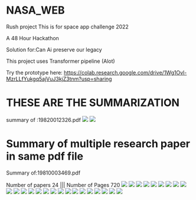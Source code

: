 # NASA_WEB
Rush project This is for space app challenge 2022

A 48 Hour Hackathon 

Solution for:Can Ai preserve our legacy 

This project uses Transformer pipeline (Alot)

Try the prototype here:
https://colab.research.google.com/drive/1Wg1Ovl-MzrLLfYukgq5ajVuJ3kjZ3tnm?usp=sharing
<h1>THESE ARE THE SUMMARIZATION  </h1>
summary of :19820012326.pdf
<img src="https://cdn.discordapp.com/attachments/1025603558952927274/1026174122117574736/IMG_20221002_234925.jpg"/>
<img src="https://cdn.discordapp.com/attachments/1025603558952927274/1026174121735897128/IMG_20221002_234914.jpg"/>
<h1> Summary of multiple research paper in same pdf file </h1>

<h8>Summary of:19810003469.pdf</h68>

<h7>Number of papers 24 |||</h7>
<h7>Number of Pages 720</h7>
<img src="https://cdn.discordapp.com/attachments/1025603558952927274/1026180104981856337/unknown.png"/>
<img src="https://cdn.discordapp.com/attachments/1025603558952927274/1026180123742978058/unknown.png"/>
<img src="https://cdn.discordapp.com/attachments/1025603558952927274/1026180175618113627/unknown.png"/>
<img src="https://cdn.discordapp.com/attachments/1025603558952927274/1026180185072091298/unknown.png"/>
<img src="https://cdn.discordapp.com/attachments/1025603558952927274/1026180790456959077/unknown.png"/>
<img src="https://cdn.discordapp.com/attachments/1025603558952927274/1026180808278560838/unknown.png"/>
<img src="https://cdn.discordapp.com/attachments/1025603558952927274/1026180822421753927/unknown.png"/>
<img src="https://cdn.discordapp.com/attachments/1025603558952927274/1026181039808331796/unknown.png"/>
<img src="https://cdn.discordapp.com/attachments/1025603558952927274/1026181341781438484/unknown.png"/>
<img src="https://cdn.discordapp.com/attachments/1025603558952927274/1026181486547845301/unknown.png"/>
<img src="https://cdn.discordapp.com/attachments/1025603558952927274/1026181594224001064/unknown.png"/>
<img src="https://cdn.discordapp.com/attachments/1025603558952927274/1026184566337196123/unknown.png"/>
<img src="https://cdn.discordapp.com/attachments/1025603558952927274/1026184588969644085/unknown.png"/>
<img src="https://cdn.discordapp.com/attachments/1025603558952927274/1026184635337687080/unknown.png"/>
<img src="https://cdn.discordapp.com/attachments/1025603558952927274/1026184650063872150/unknown.png"/>
<img src="https://cdn.discordapp.com/attachments/1025603558952927274/1026184666107093132/unknown.png"/>
<img src="https://cdn.discordapp.com/attachments/1025603558952927274/1026184684943708160/unknown.png"/>
<img src="https://cdn.discordapp.com/attachments/1025603558952927274/1026184733811544244/unknown.png"/>
<img src="https://cdn.discordapp.com/attachments/1025603558952927274/1026184757538717926/unknown.png"/>
<img src="https://cdn.discordapp.com/attachments/1025603558952927274/1026184766480978010/unknown.png"/>
<img src="https://cdn.discordapp.com/attachments/1025603558952927274/1026184789377683486/unknown.png"/>
<img src="https://cdn.discordapp.com/attachments/1025603558952927274/1026184808222691498/unknown.png"/>
<img src="https://cdn.discordapp.com/attachments/1025603558952927274/1026184824223969380/unknown.png"/>
<img src="https://cdn.discordapp.com/attachments/1025603558952927274/1026184851306586153/unknown.png"/>
<img src="https://cdn.discordapp.com/attachments/1025603558952927274/1026184878213054464/unknown.png"/>
